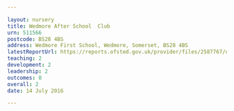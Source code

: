 ```yaml
---

layout: nursery
title: Wedmore After School  Club
urn: 511566
postcode: BS28 4BS
address: Wedmore First School, Wedmore, Somerset, BS28 4BS
latestReportUrl: https://reports.ofsted.gov.uk/provider/files/2587767/urn/511566.pdf
teaching: 2
development: 2
leadership: 2
outcomes: 0
overall: 2
date: 14 July 2016

---
```

